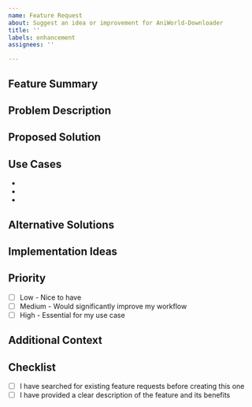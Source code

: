 ```yaml
---
name: Feature Request
about: Suggest an idea or improvement for AniWorld-Downloader
title: ''
labels: enhancement
assignees: ''

---
```


## Feature Summary
<!-- Provide a clear and concise summary of the feature you'd like to see -->

## Problem Description
<!-- Is this feature request related to a problem? Please describe the issue -->
<!-- Example: "I'm always frustrated when..." -->

## Proposed Solution
<!-- Describe the solution you'd like in detail -->

## Use Cases
<!-- Describe specific scenarios where this feature would be useful -->
- 
- 
- 

## Alternative Solutions
<!-- Describe any alternative solutions or features you've considered -->

## Implementation Ideas
<!-- If you have ideas about how this could be implemented, share them here -->
<!-- This section is optional but helpful for developers -->

## Priority
<!-- How important is this feature to you? -->
- [ ] Low - Nice to have
- [ ] Medium - Would significantly improve my workflow
- [ ] High - Essential for my use case

## Additional Context
<!-- Add any other context, screenshots, mockups, or examples about the feature request here -->

## Checklist
- [ ] I have searched for existing feature requests before creating this one
- [ ] I have provided a clear description of the feature and its benefits
